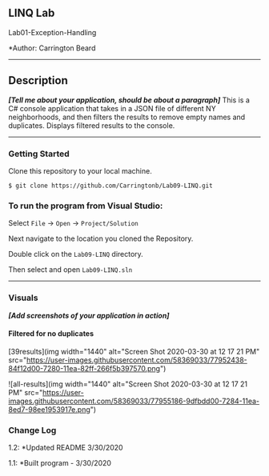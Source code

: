 
## LINQ Lab

Lab01-Exception-Handling

*Author: Carrington Beard

----

## Description
***[Tell me about your application, should be about a paragraph]***
This is a C# console application that takes in a JSON file of different NY neighborhoods, and then filters the results to remove empty names and duplicates. Displays filtered results to the console.

---

### Getting Started
Clone this repository to your local machine.

```
$ git clone https://github.com/Carringtonb/Lab09-LINQ.git
```

### To run the program from Visual Studio:
Select ```File``` -> ```Open``` -> ```Project/Solution```

Next navigate to the location you cloned the Repository.

Double click on the ```Lab09-LINQ``` directory.

Then select and open ```Lab09-LINQ.sln```

---

### Visuals
***[Add screenshots of your application in action]***

#### Filtered for no duplicates
[39results](img width="1440" alt="Screen Shot 2020-03-30 at 12 17 21 PM" src="https://user-images.githubusercontent.com/58369033/77952438-84f12d00-7280-11ea-82ff-266f5b397570.png")

![all-results](img width="1440" alt="Screen Shot 2020-03-30 at 12 17 21 PM" src="https://user-images.githubusercontent.com/58369033/77955186-9dfbdd00-7284-11ea-8ed7-98ee1953917e.png")

### Change Log

1.2: *Updated README 3/30/2020 

1.1: *Built program - 3/30/2020 

